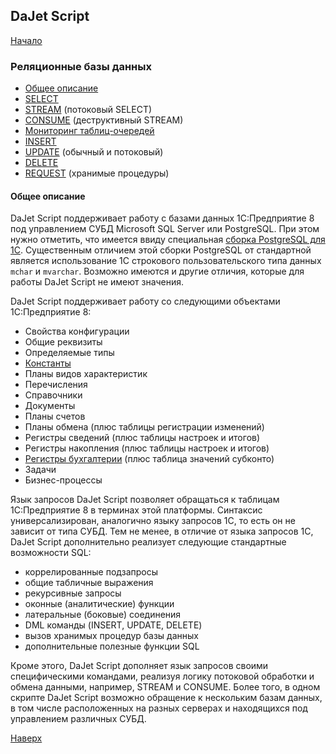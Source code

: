 ## DaJet Script

[Начало](https://github.com/zhichkin/dajet/tree/main/doc/dajet-script/README.md)

### Реляционные базы данных
- [Общее описание](#общее-описание)
- [SELECT](https://github.com/zhichkin/dajet/tree/main/doc/dajet-script/databases/select/README.md)
- [STREAM](https://github.com/zhichkin/dajet/tree/main/doc/dajet-script/databases/stream/README.md) (потоковый SELECT)
- [CONSUME](https://github.com/zhichkin/dajet/tree/main/doc/dajet-script/databases/consume/README.md) (деструктивный STREAM)
- [Мониторинг таблиц-очередей](https://github.com/zhichkin/dajet/tree/main/doc/dajet-script/databases/queue-monitor/README.md)
- [INSERT](https://github.com/zhichkin/dajet/tree/main/doc/dajet-script/databases/insert/README.md)
- [UPDATE](https://github.com/zhichkin/dajet/tree/main/doc/dajet-script/databases/update/README.md) (обычный и потоковый)
- [DELETE](https://github.com/zhichkin/dajet/tree/main/doc/dajet-script/databases/delete/README.md)
- [REQUEST](https://github.com/zhichkin/dajet/tree/main/doc/dajet-script/databases/request/README.md) (хранимые процедуры)

#### Общее описание

DaJet Script поддерживает работу с базами данных 1С:Предприятие 8 под управлением СУБД Microsoft SQL Server или PostgreSQL. При этом нужно отметить, что имеется ввиду специальная [сборка PostgreSQL для 1С](https://v8.1c.ru/tekhnologii/systemnye-trebovaniya-1s-predpriyatiya-8/subd-postgresql/). Существенным отличием этой сборки PostgreSQL от стандартной является использование 1С строкового пользовательского типа данных ```mchar``` и ```mvarchar```. Возможно имеются и другие отличия, которые для работы DaJet Script не имеют значения.

DaJet Script поддерживает работу со следующими объектами 1С:Предприятие 8:
- Свойства конфигурации
- Общие реквизиты
- Определяемые типы
- [Константы](https://github.com/zhichkin/dajet/tree/main/doc/dajet-script/databases/constants/README.md)
- Планы видов характеристик
- Перечисления
- Справочники
- Документы
- Планы счетов
- Планы обмена (плюс таблицы регистрации изменений)
- Регистры сведений (плюс таблицы настроек и итогов)
- Регистры накопления (плюс таблицы настроек и итогов)
- [Регистры бухгалтерии](https://github.com/zhichkin/dajet/tree/main/doc/dajet-script/databases/accounting-register/README.md) (плюс таблица значений субконто)
- Задачи
- Бизнес-процессы

Язык запросов DaJet Script позволяет обращаться к таблицам 1С:Предприятие 8 в терминах этой платформы. Синтаксис универсализирован, аналогично языку запросов 1С, то есть он не зависит от типа СУБД. Тем не менее, в отличие от языка запросов 1С, DaJet Script дополнительно реализует следующие стандартные возможности SQL:
- коррелированные подзапросы
- общие табличные выражения
- рекурсивные запросы
- оконные (аналитические) функции
- латеральные (боковые) соединения
- DML команды (INSERT, UPDATE, DELETE)
- вызов хранимых процедур базы данных
- дополнительные полезные функции SQL

Кроме этого, DaJet Script дополняет язык запросов своими специфическими командами, реализуя логику потоковой обработки и обмена данными, например, STREAM и CONSUME. Более того, в одном скрипте DaJet Script возможно обращение к нескольким базам данных, в том числе расположенных на разных серверах и находящихся под управлением различных СУБД.

[Наверх](#реляционные-базы-данных)
